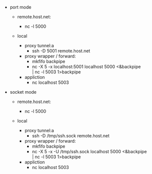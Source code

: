 
  - port mode

    - remote.host.net:
      - nc -l 5000
          
    - local
      - proxy tunnel:a
        - ssh -D 5001 remote.host.net
      - proxy wrapper / forward:
        - mkfifo backpipe
        - nc -X 5 -x localhost:5001 localhost 5000 <&backpipe \
          | nc -l 5003 1>backpipe
      - appliction
        - nc localhost 5003

            
  - socket mode

    - remote.host.net:
      - nc -l 5000
          
    - local
      - proxy tunnel:a
        - ssh -D /tmp/ssh.sock remote.host.net
      - proxy wrapper / forward:
        - mkfifo backpipe
        - nc -X 5 -x -U /tmp/ssh.sock localhost 5000 <&backpipe \
          | nc -l 5003 1>backpipe
      - appliction
        - nc localhost 5003
